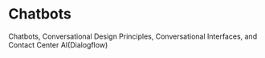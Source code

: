 # Chatbots
Chatbots, Conversational Design Principles, Conversational Interfaces, and Contact Center AI(Dialogflow)
